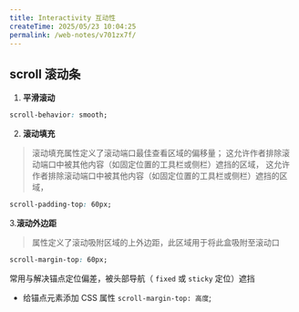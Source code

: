 ```yaml
---
title: Interactivity 互动性
createTime: 2025/05/23 10:04:25
permalink: /web-notes/v701zx7f/
---
```


## scroll 滚动条

1. **平滑滚动**

```css
scroll-behavior: smooth;
```

2. **滚动填充**

> 滚动填充属性定义了滚动端口最佳查看区域的偏移量；
> 这允许作者排除滚动端口中被其他内容（如固定位置的工具栏或侧栏）遮挡的区域，
> 这允许作者排除滚动端口中被其他内容（如固定位置的工具栏或侧栏）遮挡的区域，

```css
scroll-padding-top: 60px;
```

3.**滚动外边距**

> 属性定义了滚动吸附区域的上外边距，此区域用于将此盒吸附至滚动口

```css
scroll-margin-top: 60px;
```

常用与解决锚点定位偏差，被头部导航（ `fixed` 或 `sticky` 定位）遮挡

- 给锚点元素添加 CSS 属性 `scroll-margin-top: 高度`;
